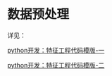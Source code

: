 # 数据预处理

详见：

[python开发：特征工程代码模版-一](http://shataowei.com/2017/12/01/python开发：特征工程代码模版-一/)

[python开发：特征工程代码模版-二](http://shataowei.com/2017/12/01/python开发：特征工程代码模版-二/)